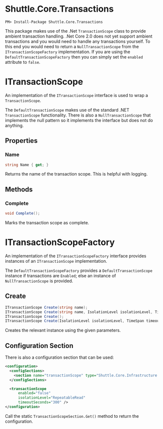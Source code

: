 # Shuttle.Core.Transactions

```
PM> Install-Package Shuttle.Core.Transactions
```

This package makes use of the .Net `TransactionScope` class to provide ambient transaction handling.  .Net Core 2.0 does not yet support ambient transactions and you would need to handle any transactions yourself.  To this end you would need to return a `NullTransactionScope` from the `ITransactionScopeFactory` implementation.  If you are using the `DefaultTransactionScopeFactory` then you can simply set the `enabled` attribute to `false`.

# ITransactionScope

An implementation of the `ITransactionScope` interface is used to wrap a `TransactionScope`.

The `DefaultTransactionScope` makes use of the standard .NET `TransactionScope` functionality.  There is also a `NullTransactionScope` that implements the null pattern so it implements the interface but does not do anything.

## Properties

### Name

``` c#
string Name { get; }
```

Returns the name of the transaction scope.  This is helpful with logging.

## Methods

### Complete

``` c#
void Complete();
```

Marks the transaction scope as complete.

# ITransactionScopeFactory

An implementation of the `ITransactionScopeFactory` interface provides instances of an `ITransactionScope` implementation.

The `DefaultTransactionScopeFactory` provides a `DefaultTransactionScope` instance if transactions are `Enabled`; else an instance of `NullTransactionScope` is provided.

## Create

``` c#
ITransactionScope Create(string name);
ITransactionScope Create(string name, IsolationLevel isolationLevel, TimeSpan timeout);
ITransactionScope Create();
ITransactionScope Create(IsolationLevel isolationLevel, TimeSpan timeout);
```

Creates the relevant instance using the given parameters.

## Configuration Section

There is also a configuration section that can be used:

``` xml
<configuration>
  <configSections>
    <section name="transactionScope" type="Shuttle.Core.Infrastructure.TransactionScopeSection, Shuttle.Core.Infrastructure"/>
  </configSections>

  <transactionScope
      enabled="false"
      isolationLevel="RepeatableRead"
      timeoutSeconds="300" />
</configuration>
```

Call the static `TransactionScopeSection.Get()` method to return the configuration.